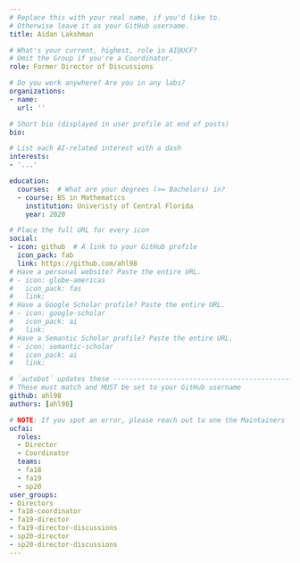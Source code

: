```yaml
---
# Replace this with your real name, if you'd like to.
# Otherwise leave it as your GitHub username.
title: Aidan Lakshman

# What's your current, highest, role in AI@UCF?
# Omit the Group if you're a Coordinator.
role: Former Director of Discussions

# Do you work anywhere? Are you in any labs?
organizations:
- name:
  url: ''

# Short bio (displayed in user profile at end of posts)
bio:

# List each AI-related interest with a dash
interests:
- '...'

education:
  courses:  # What are your degrees (>= Bachelors) in?
  - course: BS in Mathematics
    institution: Univeristy of Central Florida
    year: 2020

# Place the full URL for every icon
social:
- icon: github  # A link to your GitHub profile
  icon_pack: fab
  link: https://github.com/ahl98
# Have a personal website? Paste the entire URL.
# - icon: globe-americas
#   icon_pack: fas
#   link: 
# Have a Google Scholar profile? Paste the entire URL.
# - icon: google-scholar
#   icon_pack: ai
#   link: 
# Have a Semantic Scholar profile? Paste the entire URL.
# - icon: semantic-scholar
#   icon_pack: ai
#   link: 

# `autobot` updates these ----------------------------------------------------
# These must match and MUST be set to your GitHub username
github: ahl98
authors: [ahl98]

# NOTE: If you spot an error, please reach out to one the Maintainers
ucfai:
  roles:
  - Director
  - Coordinator
  teams: 
  - fa18
  - fa19
  - sp20
user_groups:
- Directors
- fa18-coordinator
- fa19-director
- fa19-director-discussions
- sp20-director
- sp20-director-discussions
---
```

